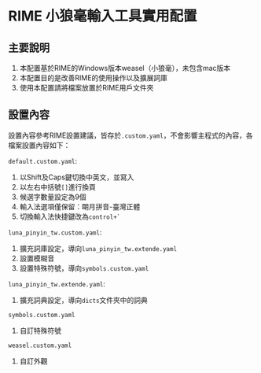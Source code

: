 # RIME 小狼毫輸入工具實用配置

## 主要說明
1. 本配置基於RIME的Windows版本weasel（小狼毫），未包含mac版本
2. 本配置目的是改善RIME的使用操作以及擴展詞庫
3. 使用本配置請將檔案放置於RIME用戶文件夾

## 設置內容
設置內容參考RIME設置建議，皆存於`.custom.yaml`，不會影響主程式的內容，各檔案設置內容如下：

`default.custom.yaml`: 
1. 以Shift及Caps鍵切換中英文，並寫入
2. 以左右中括號`[]`進行換頁
3. 候選字數量設定為9個
4. 輸入法選項僅保留：朙月拼音-臺灣正體
5. 切換輸入法快捷鍵改為`` control+` ``

`luna_pinyin_tw.custom.yaml`:
1. 擴充詞庫設定，導向`luna_pinyin_tw.extende.yaml`
2. 設置模糊音
3. 設置特殊符號，導向`symbols.custom.yaml`

`luna_pinyin_tw.extende.yaml`:
1. 擴充詞典設定，導向`dicts`文件夾中的詞典

`symbols.custom.yaml`
1. 自訂特殊符號

`weasel.custom.yaml`
1. 自訂外觀